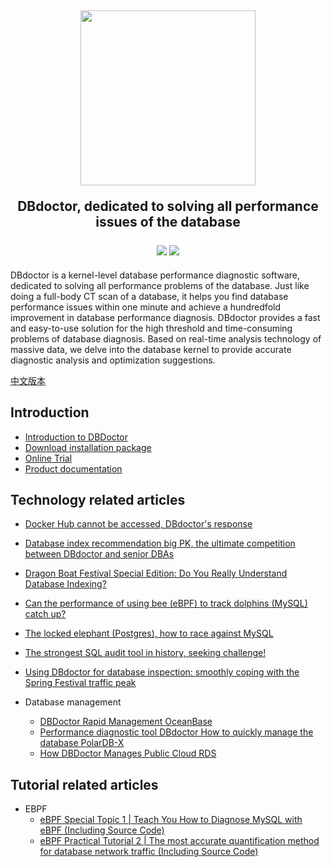<h2 align="center">

  <img width="280" src="https://50001070.s21i.jzaliusr.com/4/ABUIABAEGAAg1fLrtQYokKnlhQMwqgI4PQ.png" >
    <p> DBdoctor, dedicated to solving all performance issues of the database </p>

  <div align="center">
    <a>
        <img src="https://img.shields.io/badge/author-DBdoctor-DAS.svg">
    </a>
    <a>
        <img src="https://img.shields.io/github/license/DBdoctor-DAS/DBdoctor.svg">
    </a>
  </div>
</h2>
DBdoctor is a kernel-level database performance diagnostic software, dedicated to solving all performance problems of the database.
Just like doing a full-body CT scan of a database, it helps you find database performance issues within one minute and achieve a hundredfold improvement in database performance diagnosis.
DBdoctor provides a fast and easy-to-use solution for the high threshold and time-consuming problems of database diagnosis.
Based on real-time analysis technology of massive data, we delve into the database kernel to provide accurate diagnostic analysis and optimization suggestions.

[中文版本](./README.CN.md)

## Introduction

- [Introduction to DBDoctor](https://github.com/DBdoctor-DAS/DBdoctor/blob/main/articles/dbdoctor-introduce.md)
- [Download installation package](https://www.dbdoctor.cn/h-col-133.html)
- [Online Trial](https://demo.dbdoctor.cn/)
- [Product documentation](https://demo.dbdoctor.cn/modules/dbDoctor/mdPreview/index.html?readme=help#/)

## Technology related articles
- [Docker Hub cannot be accessed, DBdoctor's response](https://github.com/DBdoctor-DAS/DBdoctor/blob/main/articles/DockerhubCannotBeAccessed.md)
- [Database index recommendation big PK, the ultimate competition between DBdoctor and senior DBAs](https://github.com/DBdoctor-DAS/DBdoctor/blob/main/articles/DatabaseIndexRecommendedLargePk.md)
- [Dragon Boat Festival Special Edition: Do You Really Understand Database Indexing?](https://github.com/DBdoctor-DAS/DBdoctor/blob/main/articles/DoYouReallyKnowAnythingAboutDatabaseIndexing.md)
- [Can the performance of using bee (eBPF) to track dolphins (MySQL) catch up?](https://github.com/DBdoctor-DAS/DBdoctor/blob/main/articles/UseEbpfToTrackMysql.md)
- [The locked elephant (Postgres), how to race against MySQL](https://github.com/DBdoctor-DAS/DBdoctor/blob/main/articles/TheChainedElephant.md)
- [The strongest SQL audit tool in history, seeking challenge!](https://github.com/DBdoctor-DAS/DBdoctor/blob/main/articles/TheMostPowerfulSqlAuditToolEver.md)

- [Using DBdoctor for database inspection: smoothly coping with the Spring Festival traffic peak](https://github.com/DBdoctor-DAS/DBdoctor/blob/main/articles/CopeWithTheSpringFestivalTrafficPeak.md)

- Database management
  - [DBDoctor Rapid Management OceanBase](https://github.com/DBdoctor-DAS/DBdoctor/blob/main/articles/DbdoctorQuicklyManagesOceanbase.md)
  - [Performance diagnostic tool DBdoctor How to quickly manage the database PolarDB-X](https://github.com/DBdoctor-DAS/DBdoctor/blob/main/articles/DbdoctorQuicklyManagesPolardb-x.md)
  - [How DBDoctor Manages Public Cloud RDS](https://github.com/DBdoctor-DAS/DBdoctor/blob/main/articles/HowDoesDbdoctorManagePublicCloudRds.md)



## Tutorial related articles

- EBPF
  - [eBPF Special Topic 1 | Teach You How to Diagnose MySQL with eBPF (Including Source Code)](https://github.com/DBdoctor-DAS/DBdoctor/blob/main/articles/EBPF01.md)
  - [eBPF Practical Tutorial 2 | The most accurate quantification method for database network traffic (Including Source Code)](https://github.com/DBdoctor-DAS/DBdoctor/blob/main/articles/EBPF02.md)
